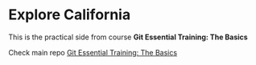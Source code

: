 # Explore California

This is the practical side from course **Git Essential Training: The Basics** 

Check main repo [Git Essential Training: The Basics](https://github.com/hosamation/Git-Essential-Training-The-Basics)
